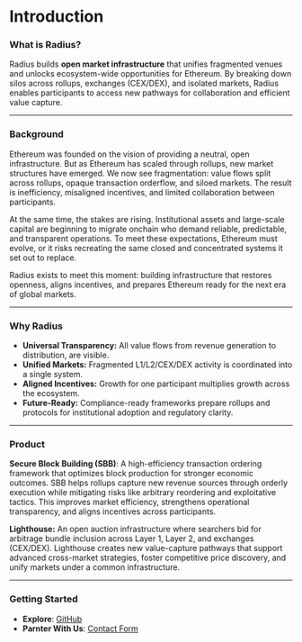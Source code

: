 # Introduction

### What is Radius?

Radius builds **open market infrastructure** that unifies fragmented venues and unlocks ecosystem-wide opportunities for Ethereum. By breaking down silos across rollups, exchanges (CEX/DEX), and isolated markets, Radius enables participants to access new pathways for collaboration and efficient value capture.

***

### Background <a href="#why-radius" id="why-radius"></a>

Ethereum was founded on the vision of providing a neutral, open infrastructure. But as Ethereum has scaled through rollups, new market structures have emerged. We now see fragmentation: value flows split across rollups, opaque transaction orderflow, and siloed markets. The result is inefficiency, misaligned incentives, and limited collaboration between participants.

At the same time, the stakes are rising. Institutional assets and large-scale capital are beginning to migrate onchain who demand reliable, predictable, and transparent operations. To meet these expectations, Ethereum must evolve, or it risks recreating the same closed and concentrated systems it set out to replace.

Radius exists to meet this moment: building infrastructure that restores openness, aligns incentives, and prepares Ethereum ready for the next era of global markets.

***

### Why Radius <a href="#why-radius" id="why-radius"></a>

* **Universal Transparency:** All value flows from revenue generation to distribution, are visible.
* **Unified Markets:** Fragmented L1/L2/CEX/DEX activity is coordinated into a single system.
* **Aligned Incentives:** Growth for one participant multiplies growth across the ecosystem.
* **Future-Ready:** Compliance-ready frameworks prepare rollups and protocols for institutional adoption and regulatory clarity.

***

### Product

**Secure Block Building (SBB)**: A high-efficiency transaction ordering framework that optimizes block production for stronger economic outcomes. SBB helps rollups capture new revenue sources through orderly execution while mitigating risks like arbitrary reordering and exploitative tactics. This improves market efficiency, strengthens operational transparency, and aligns incentives across participants.

**Lighthouse:** An open auction infrastructure where searchers bid for arbitrage bundle inclusion across Layer 1, Layer 2, and exchanges (CEX/DEX). Lighthouse creates new value-capture pathways that support advanced cross-market strategies, foster competitive price discovery, and unify markets under a common infrastructure.

***

### Getting Started

* **Explore**: [GitHub](https://github.com/radiusxyz)
* **Parnter With Us**: [Contact Form](https://www.theradius.xyz/contact)

